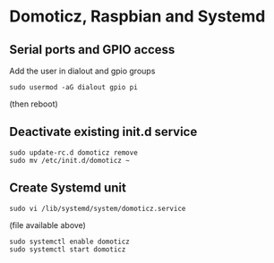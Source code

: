 # Domoticz, Raspbian and Systemd
## Serial ports and GPIO access
Add the user in dialout and gpio groups

`sudo usermod -aG dialout gpio pi`

(then reboot)

## Deactivate existing init.d service
```
sudo update-rc.d domoticz remove
sudo mv /etc/init.d/domoticz ~
```

## Create Systemd unit
`sudo vi /lib/systemd/system/domoticz.service`

(file available above)

```
sudo systemctl enable domoticz
sudo systemctl start domoticz
```
